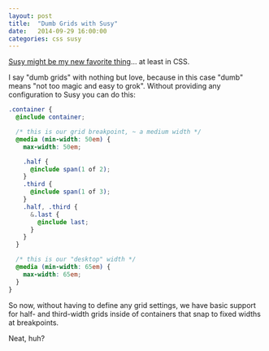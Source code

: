 ```yaml
---
layout: post
title:  "Dumb Grids with Susy"
date:   2014-09-29 16:00:00
categories: css susy
---
```


[Susy might be my new favorite thing](http://susy.oddbird.net)&hellip; at least in CSS.

I say "dumb grids" with nothing but love, because in this case "dumb" means "not too magic and easy to grok". Without providing any configuration to Susy you can do this:

```scss
.container {
  @include container;

  /* this is our grid breakpoint, ~ a medium width */
  @media (min-width: 50em) {
    max-width: 50em;

    .half {
      @include span(1 of 2);
    }
    .third {
      @include span(1 of 3);
    }
    .half, .third {
      &.last {
        @include last;
      }
    }
  }

  /* this is our "desktop" width */
  @media (min-width: 65em) {
    max-width: 65em;
  }
}
```

So now, without having to define any grid settings, we have basic support for half- and third-width grids inside of containers that snap to fixed widths at breakpoints.

Neat, huh?